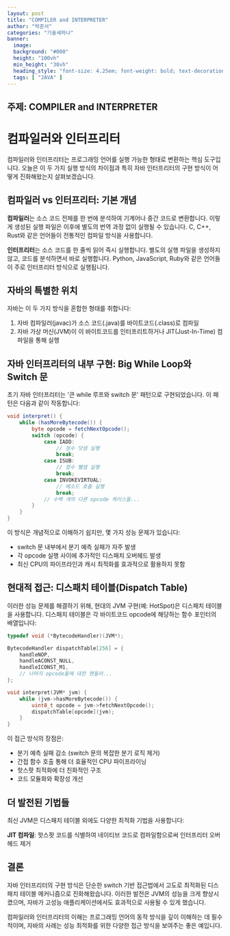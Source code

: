 ```yaml
---
layout: post
title: "COMPILER and INTERPRETER"
author: "박준서"
categories: "기술세마나"
banner:
  image:
  background: "#000"
  height: "100vh"
  min_height: "38vh"
  heading_style: "font-size: 4.25em; font-weight: bold; text-decoration: underline"
  tags: [ "JAVA" ]
---
```


## 주제: COMPILER and INTERPRETER

# 컴파일러와 인터프리터

컴파일러와 인터프리터는 프로그래밍 언어를 실행 가능한 형태로 변환하는 핵심 도구입니다. 오늘은 이 두 가지 실행 방식의 차이점과 특히 자바 인터프리터의 구현 방식이 어떻게 진화해왔는지 살펴보겠습니다.

## 컴파일러 vs 인터프리터: 기본 개념

**컴파일러**는 소스 코드 전체를 한 번에 분석하여 기계어나 중간 코드로 변환합니다. 이렇게 생성된 실행 파일은 이후에 별도의 번역 과정 없이 실행될 수 있습니다. C, C++, Rust와 같은 언어들이 전통적인 컴파일 방식을 사용합니다.

**인터프리터**는 소스 코드를 한 줄씩 읽어 즉시 실행합니다. 별도의 실행 파일을 생성하지 않고, 코드를 분석하면서 바로 실행합니다. Python, JavaScript, Ruby와 같은 언어들이 주로 인터프리터 방식으로 실행됩니다.

## 자바의 특별한 위치

자바는 이 두 가지 방식을 혼합한 형태를 취합니다:
1. 자바 컴파일러(javac)가 소스 코드(.java)를 바이트코드(.class)로 컴파일
2. 자바 가상 머신(JVM)이 이 바이트코드를 인터프리트하거나 JIT(Just-In-Time) 컴파일을 통해 실행

## 자바 인터프리터의 내부 구현: Big While Loop와 Switch 문

초기 자바 인터프리터는 '큰 while 루프와 switch 문' 패턴으로 구현되었습니다. 이 패턴은 다음과 같이 작동합니다:

```java
void interpret() {
    while (hasMoreBytecode()) {
        byte opcode = fetchNextOpcode();
        switch (opcode) {
            case IADD:
                // 정수 덧셈 실행
                break;
            case ISUB:
                // 정수 뺄셈 실행
                break;
            case INVOKEVIRTUAL:
                // 메소드 호출 실행
                break;
            // 수백 개의 다른 opcode 케이스들...
        }
    }
}
```

이 방식은 개념적으로 이해하기 쉽지만, 몇 가지 성능 문제가 있습니다:
- switch 문 내부에서 분기 예측 실패가 자주 발생
- 각 opcode 실행 사이에 추가적인 디스패치 오버헤드 발생
- 최신 CPU의 파이프라인과 캐시 최적화를 효과적으로 활용하지 못함

## 현대적 접근: 디스패치 테이블(Dispatch Table)

이러한 성능 문제를 해결하기 위해, 현대의 JVM 구현(예: HotSpot)은 디스패치 테이블을 사용합니다. 디스패치 테이블은 각 바이트코드 opcode에 해당하는 함수 포인터의 배열입니다:

```c
typedef void (*BytecodeHandler)(JVM*);

BytecodeHandler dispatchTable[256] = {
    handleNOP,
    handleACONST_NULL,
    handleICONST_M1,
    // 나머지 opcode들에 대한 핸들러...
};

void interpret(JVM* jvm) {
    while (jvm->hasMoreBytecode()) {
        uint8_t opcode = jvm->fetchNextOpcode();
        dispatchTable[opcode](jvm);
    }
}
```

이 접근 방식의 장점은:
- 분기 예측 실패 감소 (switch 문의 복잡한 분기 로직 제거)
- 간접 함수 호출 통해 더 효율적인 CPU 파이프라이닝
- 핫스팟 최적화에 더 친화적인 구조
- 코드 모듈화와 확장성 개선

## 더 발전된 기법들

최신 JVM은 디스패치 테이블 외에도 다양한 최적화 기법을 사용합니다:

**JIT 컴파일**: 핫스팟 코드를 식별하여 네이티브 코드로 컴파일함으로써 인터프리터 오버헤드 제거

## 결론

자바 인터프리터의 구현 방식은 단순한 switch 기반 접근법에서 고도로 최적화된 디스패치 테이블 메커니즘으로 진화해왔습니다. 이러한 발전은 JVM의 성능을 크게 향상시켰으며, 자바가 고성능 애플리케이션에서도 효과적으로 사용될 수 있게 했습니다.

컴파일러와 인터프리터의 이해는 프로그래밍 언어의 동작 방식을 깊이 이해하는 데 필수적이며, 자바의 사례는 성능 최적화를 위한 다양한 접근 방식을 보여주는 좋은 예입니다.
